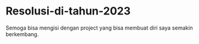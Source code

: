 # Resolusi-di-tahun-2023
Semoga bisa mengisi dengan project yang bisa membuat diri saya semakin berkembang.
